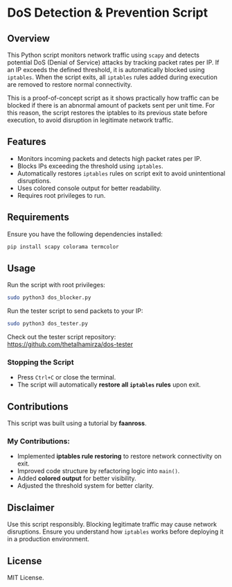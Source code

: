 # DoS Detection & Prevention Script

## Overview

This Python script monitors network traffic using `scapy` and detects potential DoS (Denial of Service) attacks by tracking packet rates per IP. If an IP exceeds the defined threshold, it is automatically blocked using `iptables`. When the script exits, all `iptables` rules added during execution are removed to restore normal connectivity. 

This is a proof-of-concept script as it shows practically how traffic can be blocked if there is an abnormal amount of packets sent per unit time. For this reason, the script restores the iptables to its previous state before execution, to avoid disruption in legitimate network traffic.

## Features

- Monitors incoming packets and detects high packet rates per IP.
- Blocks IPs exceeding the threshold using `iptables`.
- Automatically restores `iptables` rules on script exit to avoid unintentional disruptions.
- Uses colored console output for better readability.
- Requires root privileges to run.

## Requirements

Ensure you have the following dependencies installed:

```bash
pip install scapy colorama termcolor
```

## Usage

Run the script with root privileges:

```bash
sudo python3 dos_blocker.py
```

Run the tester script to send packets to your IP:

```bash
sudo python3 dos_tester.py
```

Check out the tester script repository: https://github.com/thetalhamirza/dos-tester


### Stopping the Script

- Press `Ctrl+C` or close the terminal.
- The script will automatically **restore all ************************************************************************`iptables`************************************************************************ rules** upon exit.

## Contributions

This script was built using a tutorial by **faanross**.

### **My Contributions:**

- Implemented **iptables rule restoring** to restore network connectivity on exit.
- Improved code structure by refactoring logic into `main()`.
- Added **colored output** for better visibility.
- Adjusted the threshold system for better clarity.

## Disclaimer

Use this script responsibly. Blocking legitimate traffic may cause network disruptions. Ensure you understand how `iptables` works before deploying it in a production environment.

## License

MIT License.